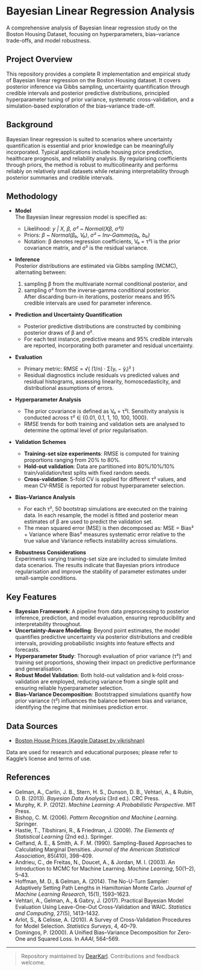 # Bayesian Linear Regression Analysis

A comprehensive analysis of Bayesian linear regression study on the Boston Housing Dataset, focusing on hyperparameters, bias–variance trade-offs, and model robustness.

## Project Overview

This repository provides a complete R implementation and empirical study of Bayesian linear regression on the Boston Housing dataset. It covers posterior inference via Gibbs sampling, uncertainty quantification through credible intervals and posterior predictive distributions, principled hyperparameter tuning of prior variance, systematic cross-validation, and a simulation-based exploration of the bias–variance trade-off.

## Background

Bayesian linear regression is suited to scenarios where uncertainty quantification is essential and prior knowledge can be meaningfully incorporated. Typical applications include housing price prediction, healthcare prognosis, and reliability analysis. By regularising coefficients through priors, the method is robust to multicollinearity and performs reliably on relatively small datasets while retaining interpretability through posterior summaries and credible intervals.

## Methodology

- **Model**  
  The Bayesian linear regression model is specified as:  
  - Likelihood: *y | X, β, σ² ~ Normal(Xβ, σ²I)*  
  - Priors: *β ~ Normal(β₀, V₀)*, *σ² ~ Inv-Gamma(a₀, b₀)*  
  - Notation: β denotes regression coefficients, V₀ = τ²I is the prior covariance matrix, and σ² is the residual variance.  

- **Inference**  
  Posterior distributions are estimated via Gibbs sampling (MCMC), alternating between:  
  1) sampling β from the multivariate normal conditional posterior, and  
  2) sampling σ² from the inverse-gamma conditional posterior.  
  After discarding burn-in iterations, posterior means and 95% credible intervals are used for parameter inference.  

- **Prediction and Uncertainty Quantification**  
  - Posterior predictive distributions are constructed by combining posterior draws of β and σ².  
  - For each test instance, predictive means and 95% credible intervals are reported, incorporating both parameter and residual uncertainty.  

- **Evaluation**  
  - Primary metric: RMSE = √( (1/n) · Σ(yᵢ − ŷᵢ)² )  
  - Residual diagnostics include residuals vs predicted values and residual histograms, assessing linearity, homoscedasticity, and distributional assumptions of errors.  

- **Hyperparameter Analysis**  
  - The prior covariance is defined as V₀ = τ²I. Sensitivity analysis is conducted across τ² ∈ {0.01, 0.1, 1, 10, 100, 1000}.  
  - RMSE trends for both training and validation sets are analysed to determine the optimal level of prior regularisation.  

- **Validation Schemes**  
  - **Training-set size experiments**: RMSE is computed for training proportions ranging from 20% to 80%.  
  - **Hold-out validation**: Data are partitioned into 80%/10%/10% train/validation/test splits with fixed random seeds.  
  - **Cross-validation**: 5-fold CV is applied for different τ² values, and mean CV-RMSE is reported for robust hyperparameter selection.  

- **Bias–Variance Analysis**  
  - For each τ², 50 bootstrap simulations are executed on the training data. In each resample, the model is fitted and posterior mean estimates of β are used to predict the        validation set.  
  - The mean squared error (MSE) is then decomposed as: MSE = Bias² + Variance
    where Bias² measures systematic error relative to the true value and Variance reflects instability across simulations.  

- **Robustness Considerations**  
  Experiments varying training-set size are included to simulate limited data scenarios. The results indicate that Bayesian priors introduce regularisation and improve the       stability of parameter estimates under small-sample conditions.

## Key Features  

- **Bayesian Framework**: A pipeline from data preprocessing to posterior inference, prediction, and model evaluation, ensuring reproducibility and interpretability throughout.  
- **Uncertainty-Aware Modelling**: Beyond point estimates, the model quantifies predictive uncertainty via posterior distributions and credible intervals, providing probabilistic insights into feature effects and forecasts.  
- **Hyperparameter Study**: Thorough evaluation of prior variance (τ²) and training set proportions, showing their impact on predictive performance and generalisation.  
- **Robust Model Validation**: Both hold-out validation and k-fold cross-validation are employed, reducing variance from a single split and ensuring reliable hyperparameter selection.  
- **Bias–Variance Decomposition**: Bootstrapped simulations quantify how prior variance (τ²) influences the balance between bias and variance, identifying the regime that minimises prediction error.

## Data Sources

- [Boston House Prices (Kaggle Dataset by vikrishnan)](https://www.kaggle.com/datasets/vikrishnan/boston-house-prices)  

Data are used for research and educational purposes; please refer to Kaggle’s license and terms of use.

## References

- Gelman, A., Carlin, J. B., Stern, H. S., Dunson, D. B., Vehtari, A., & Rubin, D. B. (2013). *Bayesian Data Analysis* (3rd ed.). CRC Press.
- Murphy, K. P. (2012). *Machine Learning: A Probabilistic Perspective*. MIT Press.
- Bishop, C. M. (2006). *Pattern Recognition and Machine Learning*. Springer.
- Hastie, T., Tibshirani, R., & Friedman, J. (2009). *The Elements of Statistical Learning* (2nd ed.). Springer.
- Gelfand, A. E., & Smith, A. F. M. (1990). Sampling-Based Approaches to Calculating Marginal Densities. *Journal of the American Statistical Association*, 85(410), 398–409.
- Andrieu, C., de Freitas, N., Doucet, A., & Jordan, M. I. (2003). An Introduction to MCMC for Machine Learning. *Machine Learning*, 50(1–2), 5–43.
- Hoffman, M. D., & Gelman, A. (2014). The No-U-Turn Sampler: Adaptively Setting Path Lengths in Hamiltonian Monte Carlo. *Journal of Machine Learning Research*, 15(1), 1593–1623.
- Vehtari, A., Gelman, A., & Gabry, J. (2017). Practical Bayesian Model Evaluation Using Leave-One-Out Cross-Validation and WAIC. *Statistics and Computing*, 27(5), 1413–1432.
- Arlot, S., & Celisse, A. (2010). A Survey of Cross-Validation Procedures for Model Selection. *Statistics Surveys*, 4, 40–79.
- Domingos, P. (2000). A Unified Bias–Variance Decomposition for Zero-One and Squared Loss. In *AAAI*, 564–569.

---

> Repository maintained by [DearKarl](https://github.com/DearKarl). Contributions and feedback welcome. 
